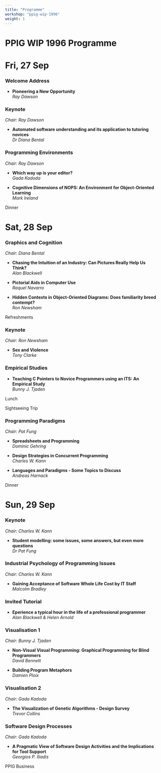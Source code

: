 ```yaml
---
title: "Programme"
workshop: "ppig-wip-1996"
weight: 1
---
```


PPIG WIP 1996 Programme
=======================

# Fri, 27 Sep

### Welcome Address

* **Pioneering a New Opportunity** \
_Ray Dawson_

### Keynote
*Chair: Ray Dawson*

* **Automated software understanding and its application to tutoring novices** \
_Dr Diana Bental_


### Programming Environments
*Chair: Ray Dawson*

* **Which way up is your editor?** \
_Gada Kadoda_

* **Cognitive Dimensions of NOPS: An Environment for Object-Oriented Learning** \
_Mark Ireland_

Dinner

# Sat, 28 Sep

### Graphics and Cognition
*Chair: Diana Bental*

* **Chasing the Intuition of an Industry: Can Pictures Really Help Us Think?** \
_Alan Blackwell_

* **Pictorial Aids in Computer Use** \
_Raquel Navarro_

* **Hidden Contexts in Object-Oriented Diagrams: Does familiarity breed contempt?** \
_Ron Newsham_

Refreshments

### Keynote
*Chair: Ron Newsham*

* **Sex and Violence** \
_Tony Clarke_


### Empirical Studies

* **Teaching C Pointers to Novice Programmers using an ITS: An Empirical Study** \
_Bunny J. Tjaden_

Lunch

Sightseeing Trip

### Programming Paradigms
*Chair: Pat Fung*

* **Spreadsheets and Programming** \
_Dominic Gehring_

* **Design Strategies in Concurrent Programming** \
_Charles W. Kann_

* **Languages and Paradigms - Some Topics to Discuss** \
_Andreas Harnack_

Dinner

# Sun, 29 Sep

### Keynote
*Chair: Charles W. Kann*

* **Student modelling: some issues, some answers, but even more questions** \
_Dr Pat Fung_


### Industrial Psychology of Programming Issues
*Chair: Charles W. Kann*

* **Gaining Acceptance of Software Whole Life Cost by IT Staff** \
_Malcolm Bradley_


### Invited Tutorial

* **Eperience a typical hour in the life of a professional programmer** \
_Alan Blackwell & Helen Arnold_

### Visualisation 1
*Chair: Bunny J. Tjaden*


* **Non-Visual Visual Programming: Graphical Programming for Blind Programmers** \
_David Bennett_

* **Building Program Metaphors** \
_Damien Ploix_


### Visualisation 2
*Chair: Gada Kadoda*

* **The Visualization of Genetic Algorithms - Design Survey** \
_Trevor Collins_


### Software Design Processes
*Chair: Gada Kadoda*

* **A Pragmatic View of Software Design Activities and the Implications for Tool Support** \
_Georgios P. Iliadis_


PPIG Business
